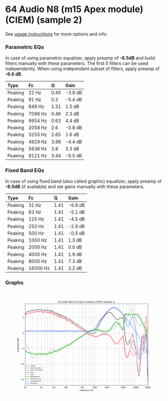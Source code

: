 # 64 Audio N8 (m15 Apex module) (CIEM) (sample 2)
See [usage instructions](https://github.com/jaakkopasanen/AutoEq#usage) for more options and info.

### Parametric EQs
In case of using parametric equalizer, apply preamp of **-6.5dB** and build filters manually
with these parameters. The first 5 filters can be used independently.
When using independent subset of filters, apply preamp of **-6.6 dB**.

| Type    | Fc      |    Q | Gain    |
|:--------|:--------|:-----|:--------|
| Peaking | 22 Hz   | 0.45 | -3.8 dB |
| Peaking | 91 Hz   | 0.3  | -5.4 dB |
| Peaking | 849 Hz  | 1.31 | 1.5 dB  |
| Peaking | 7086 Hz | 0.46 | 2.3 dB  |
| Peaking | 9954 Hz | 0.63 | 4.4 dB  |
| Peaking | 2058 Hz | 2.6  | -0.8 dB |
| Peaking | 3255 Hz | 2.65 | 1.6 dB  |
| Peaking | 4929 Hz | 3.96 | -4.4 dB |
| Peaking | 5636 Hz | 3.8  | 3.3 dB  |
| Peaking | 9121 Hz | 3.44 | -0.5 dB |

### Fixed Band EQs
In case of using fixed band (also called graphic) equalizer, apply preamp of **-8.0dB**
(if available) and set gains manually with these parameters.

| Type    | Fc       |    Q | Gain    |
|:--------|:---------|:-----|:--------|
| Peaking | 31 Hz    | 1.41 | -6.9 dB |
| Peaking | 63 Hz    | 1.41 | -5.1 dB |
| Peaking | 125 Hz   | 1.41 | -4.5 dB |
| Peaking | 250 Hz   | 1.41 | -2.9 dB |
| Peaking | 500 Hz   | 1.41 | -0.5 dB |
| Peaking | 1000 Hz  | 1.41 | 1.3 dB  |
| Peaking | 2000 Hz  | 1.41 | 0.0 dB  |
| Peaking | 4000 Hz  | 1.41 | 1.9 dB  |
| Peaking | 8000 Hz  | 1.41 | 7.3 dB  |
| Peaking | 16000 Hz | 1.41 | 3.2 dB  |

### Graphs
![](./64%20Audio%20N8%20(m15%20Apex%20module)%20(CIEM)%20(sample%202).png)